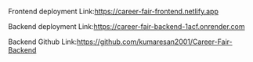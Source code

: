 Frontend deployment Link:https://career-fair-frontend.netlify.app


Backend deployment Link:https://career-fair-backend-1acf.onrender.com

Backend  Github Link:https://github.com/kumaresan2001/Career-Fair-Backend
